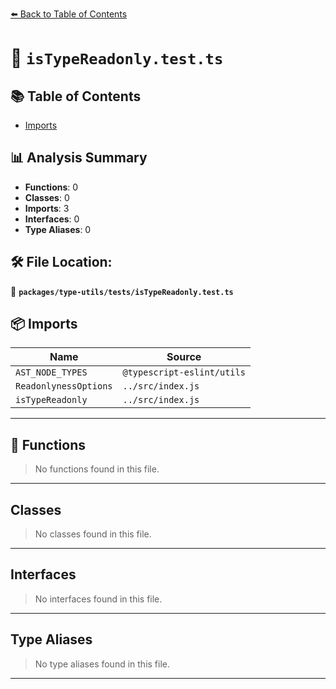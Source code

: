 [⬅️ Back to Table of Contents](../../../index.md)

# 📄 `isTypeReadonly.test.ts`

## 📚 Table of Contents

- [Imports](#imports)

## 📊 Analysis Summary

- **Functions**: 0
- **Classes**: 0
- **Imports**: 3
- **Interfaces**: 0
- **Type Aliases**: 0

## 🛠️ File Location:
📂 **`packages/type-utils/tests/isTypeReadonly.test.ts`**

## 📦 Imports

| Name | Source |
|------|--------|
| `AST_NODE_TYPES` | `@typescript-eslint/utils` |
| `ReadonlynessOptions` | `../src/index.js` |
| `isTypeReadonly` | `../src/index.js` |


---

## 🔧 Functions

> No functions found in this file.


---

## Classes

> No classes found in this file.


---

## Interfaces

> No interfaces found in this file.


---

## Type Aliases

> No type aliases found in this file.


---
